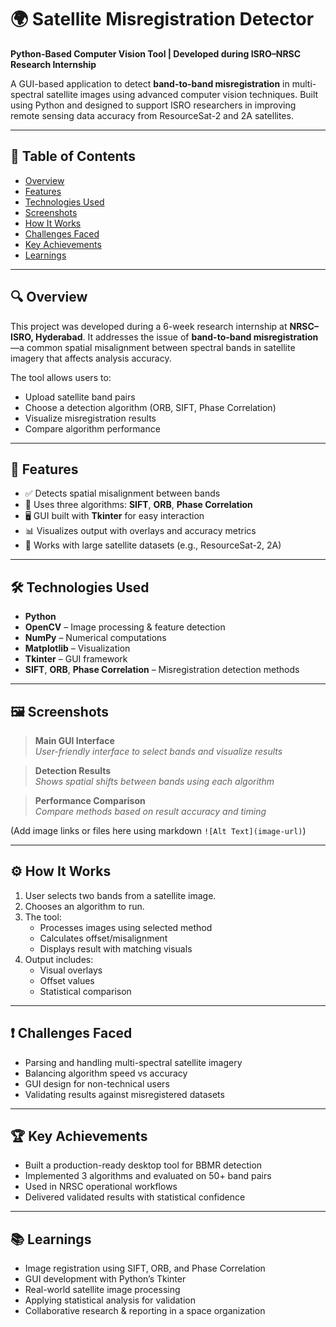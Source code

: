 # 🌍 Satellite Misregistration Detector

**Python-Based Computer Vision Tool | Developed during ISRO–NRSC Research Internship**

A GUI-based application to detect **band-to-band misregistration** in multi-spectral satellite images using advanced computer vision techniques. Built using Python and designed to support ISRO researchers in improving remote sensing data accuracy from ResourceSat-2 and 2A satellites.

---

## 📌 Table of Contents

- [Overview](#-overview)
- [Features](#-features)
- [Technologies Used](#-technologies-used)
- [Screenshots](#-screenshots)
- [How It Works](#-how-it-works)
- [Challenges Faced](#-challenges-faced)
- [Key Achievements](#-key-achievements)
- [Learnings](#-learnings)

---

## 🔍 Overview

This project was developed during a 6-week research internship at **NRSC–ISRO, Hyderabad**. It addresses the issue of **band-to-band misregistration**—a common spatial misalignment between spectral bands in satellite imagery that affects analysis accuracy.

The tool allows users to:
- Upload satellite band pairs
- Choose a detection algorithm (ORB, SIFT, Phase Correlation)
- Visualize misregistration results
- Compare algorithm performance

---

## 🧪 Features

- ✅ Detects spatial misalignment between bands
- 🧠 Uses three algorithms: **SIFT**, **ORB**, **Phase Correlation**
- 🖥️ GUI built with **Tkinter** for easy interaction
- 📊 Visualizes output with overlays and accuracy metrics
- 📁 Works with large satellite datasets (e.g., ResourceSat-2, 2A)

---

## 🛠️ Technologies Used

- **Python**
- **OpenCV** – Image processing & feature detection
- **NumPy** – Numerical computations
- **Matplotlib** – Visualization
- **Tkinter** – GUI framework
- **SIFT**, **ORB**, **Phase Correlation** – Misregistration detection methods

---

## 🖼 Screenshots

> **Main GUI Interface**  
> _User-friendly interface to select bands and visualize results_

> **Detection Results**  
> _Shows spatial shifts between bands using each algorithm_

> **Performance Comparison**  
> _Compare methods based on result accuracy and timing_

(Add image links or files here using markdown `![Alt Text](image-url)`)

---

## ⚙️ How It Works

1. User selects two bands from a satellite image.
2. Chooses an algorithm to run.
3. The tool:
   - Processes images using selected method
   - Calculates offset/misalignment
   - Displays result with matching visuals
4. Output includes:
   - Visual overlays
   - Offset values
   - Statistical comparison

---

## ❗ Challenges Faced

- Parsing and handling multi-spectral satellite imagery
- Balancing algorithm speed vs accuracy
- GUI design for non-technical users
- Validating results against misregistered datasets

---

## 🏆 Key Achievements

- Built a production-ready desktop tool for BBMR detection
- Implemented 3 algorithms and evaluated on 50+ band pairs
- Used in NRSC operational workflows
- Delivered validated results with statistical confidence

---

## 📚 Learnings

- Image registration using SIFT, ORB, and Phase Correlation
- GUI development with Python’s Tkinter
- Real-world satellite image processing
- Applying statistical analysis for validation
- Collaborative research & reporting in a space organization
